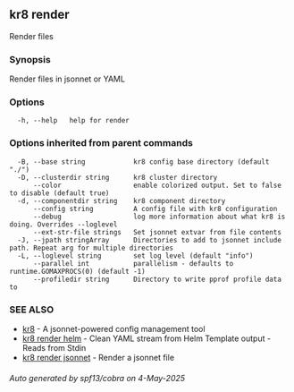 ## kr8 render

Render files

### Synopsis

Render files in jsonnet or YAML

### Options

```
  -h, --help   help for render
```

### Options inherited from parent commands

```
  -B, --base string            kr8 config base directory (default "./")
  -D, --clusterdir string      kr8 cluster directory
      --color                  enable colorized output. Set to false to disable (default true)
  -d, --componentdir string    kr8 component directory
      --config string          A config file with kr8 configuration
      --debug                  log more information about what kr8 is doing. Overrides --loglevel
      --ext-str-file strings   Set jsonnet extvar from file contents
  -J, --jpath stringArray      Directories to add to jsonnet include path. Repeat arg for multiple directories
  -L, --loglevel string        set log level (default "info")
      --parallel int           parallelism - defaults to runtime.GOMAXPROCS(0) (default -1)
      --profiledir string      Directory to write pprof profile data to
```

### SEE ALSO

* [kr8](kr8.md)	 - A jsonnet-powered config management tool
* [kr8 render helm](kr8_render_helm.md)	 - Clean YAML stream from Helm Template output - Reads from Stdin
* [kr8 render jsonnet](kr8_render_jsonnet.md)	 - Render a jsonnet file

###### Auto generated by spf13/cobra on 4-May-2025
